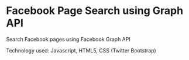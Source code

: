 Facebook Page Search using Graph API 
==================

Search Facebook pages using Facebook Graph API

Technology used: 
Javascript, HTML5, CSS (Twitter Bootstrap)
